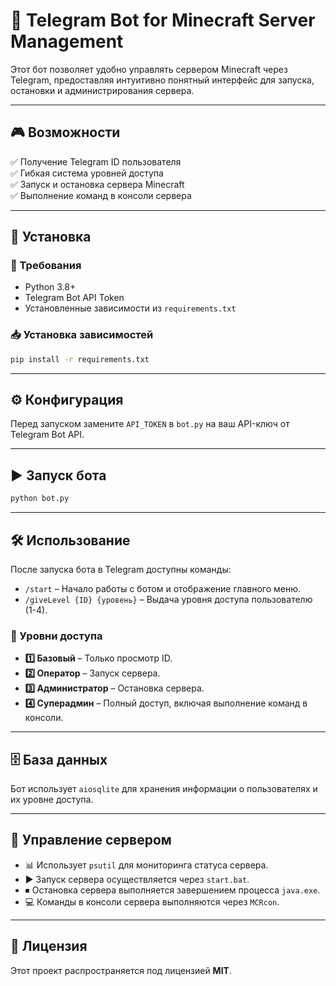 # 🚀 Telegram Bot for Minecraft Server Management

Этот бот позволяет удобно управлять сервером Minecraft через Telegram, предоставляя интуитивно понятный интерфейс для запуска, остановки и администрирования сервера.

---

## 🎮 Возможности
✅ Получение Telegram ID пользователя  
✅ Гибкая система уровней доступа  
✅ Запуск и остановка сервера Minecraft  
✅ Выполнение команд в консоли сервера  

---

## 📌 Установка

### 🔧 Требования
- Python 3.8+
- Telegram Bot API Token
- Установленные зависимости из `requirements.txt`

### 📥 Установка зависимостей
```bash
pip install -r requirements.txt
```

---

## ⚙️ Конфигурация
Перед запуском замените `API_TOKEN` в `bot.py` на ваш API-ключ от Telegram Bot API.

---

## ▶️ Запуск бота
```bash
python bot.py
```

---

## 🛠 Использование
После запуска бота в Telegram доступны команды:
- `/start` – Начало работы с ботом и отображение главного меню.
- `/giveLevel {ID} {уровень}` – Выдача уровня доступа пользователю (1-4).

### 🔑 Уровни доступа
- **1️⃣ Базовый** – Только просмотр ID.
- **2️⃣ Оператор** – Запуск сервера.
- **3️⃣ Администратор** – Остановка сервера.
- **4️⃣ Суперадмин** – Полный доступ, включая выполнение команд в консоли.

---

## 🗄 База данных
Бот использует `aiosqlite` для хранения информации о пользователях и их уровне доступа.

---

## 🔌 Управление сервером
- 📊 Использует `psutil` для мониторинга статуса сервера.
- ▶️ Запуск сервера осуществляется через `start.bat`.
- ⏹ Остановка сервера выполняется завершением процесса `java.exe`.
- 💻 Команды в консоли сервера выполняются через `MCRcon`.

---

## 📜 Лицензия
Этот проект распространяется под лицензией **MIT**.

